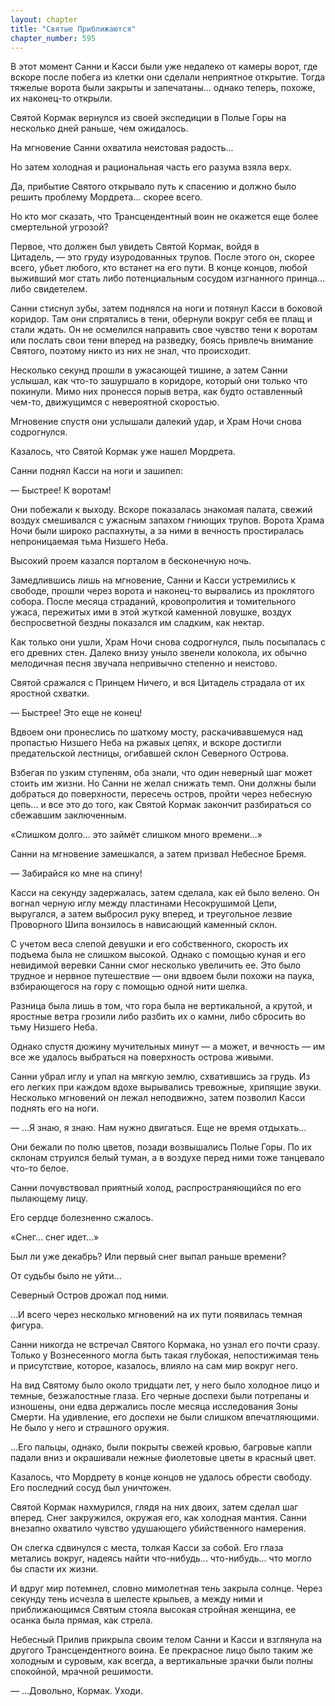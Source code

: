 ```yaml
---
layout: chapter
title: "Святые Приближаются"
chapter_number: 595
---
```


В этот момент Санни и Касси были уже недалеко от камеры ворот, где вскоре после побега из клетки они сделали неприятное открытие. Тогда тяжелые ворота были закрыты и запечатаны... однако теперь, похоже, их наконец-то открыли.

Святой Кормак вернулся из своей экспедиции в Полые Горы на несколько дней раньше, чем ожидалось.

На мгновение Санни охватила неистовая радость...

Но затем холодная и рациональная часть его разума взяла верх.

Да, прибытие Святого открывало путь к спасению и должно было решить проблему Мордрета... скорее всего.

Но кто мог сказать, что Трансцендентный воин не окажется еще более смертельной угрозой?

Первое, что должен был увидеть Святой Кормак, войдя в Цитадель, — это груду изуродованных трупов. После этого он, скорее всего, убьет любого, кто встанет на его пути. В конце концов, любой выживший мог стать либо потенциальным сосудом изгнанного принца... либо свидетелем.

Санни стиснул зубы, затем поднялся на ноги и потянул Касси в боковой коридор. Там они спрятались в тени, обернули вокруг себя ее плащ и стали ждать. Он не осмелился направить свое чувство тени к воротам или послать свои тени вперед на разведку, боясь привлечь внимание Святого, поэтому никто из них не знал, что происходит.

Несколько секунд прошли в ужасающей тишине, а затем Санни услышал, как что-то зашуршало в коридоре, который они только что покинули. Мимо них пронесся порыв ветра, как будто оставленный чем-то, движущимся с невероятной скоростью.

Мгновение спустя они услышали далекий удар, и Храм Ночи снова содрогнулся.

Казалось, что Святой Кормак уже нашел Мордрета.

Санни поднял Касси на ноги и зашипел:

— Быстрее! К воротам!

Они побежали к выходу. Вскоре показалась знакомая палата, свежий воздух смешивался с ужасным запахом гниющих трупов. Ворота Храма Ночи были широко распахнуты, а за ними в вечность простиралась непроницаемая тьма Низшего Неба.

Высокий проем казался порталом в бесконечную ночь.

Замедлившись лишь на мгновение, Санни и Касси устремились к свободе, прошли через ворота и наконец-то вырвались из проклятого собора. После месяца страданий, кровопролития и томительного ужаса, пережитых ими в этой жуткой каменной ловушке, воздух беспросветной бездны показался им сладким, как нектар.

Как только они ушли, Храм Ночи снова содрогнулся, пыль посыпалась с его древних стен. Далеко внизу уныло звенели колокола, их обычно мелодичная песня звучала непривычно степенно и неистово.

Святой сражался с Принцем Ничего, и вся Цитадель страдала от их яростной схватки.

— Быстрее! Это еще не конец!

Вдвоем они пронеслись по шаткому мосту, раскачивавшемуся над пропастью Низшего Неба на ржавых цепях, и вскоре достигли предательской лестницы, огибавшей склон Северного Острова.

Взбегая по узким ступеням, оба знали, что один неверный шаг может стоить им жизни. Но Санни не желал снижать темп. Они должны были добраться до поверхности, пересечь остров, пройти через небесную цепь... и все это до того, как Святой Кормак закончит разбираться со сбежавшим заключенным.

«Слишком долго... это займёт слишком много времени...»

Санни на мгновение замешкался, а затем призвал Небесное Бремя.

— Забирайся ко мне на спину!

Касси на секунду задержалась, затем сделала, как ей было велено. Он вогнал черную иглу между пластинами Несокрушимой Цепи, выругался, а затем выбросил руку вперед, и треугольное лезвие Проворного Шипа вонзилось в нависающий каменный склон.

С учетом веса слепой девушки и его собственного, скорость их подъема была не слишком высокой. Однако с помощью куная и его невидимой веревки Санни смог несколько увеличить ее. Это было трудное и нервное путешествие — они вдвоем были похожи на паука, взбирающегося на гору с помощью одной нити шелка.

Разница была лишь в том, что гора была не вертикальной, а крутой, и яростные ветра грозили либо разбить их о камни, либо сбросить во тьму Низшего Неба.

Однако спустя дюжину мучительных минут — а может, и вечность — им все же удалось выбраться на поверхность острова живыми.

Санни убрал иглу и упал на мягкую землю, схватившись за грудь. Из его легких при каждом вдохе вырывались тревожные, хрипящие звуки. Несколько мгновений он лежал неподвижно, затем позволил Касси поднять его на ноги.

— ...Я знаю, я знаю. Нам нужно двигаться. Еще не время отдыхать...

Они бежали по полю цветов, позади возвышались Полые Горы. По их склонам струился белый туман, а в воздухе перед ними тоже танцевало что-то белое.

Санни почувствовал приятный холод, распространяющийся по его пылающему лицу.

Его сердце болезненно сжалось.

«Снег... снег идет...»

Был ли уже декабрь? Или первый снег выпал раньше времени?

От судьбы было не уйти...

Северный Остров дрожал под ними.

...И всего через несколько мгновений на их пути появилась темная фигура.

Санни никогда не встречал Святого Кормака, но узнал его почти сразу. Только у Вознесенного могла быть такая глубокая, непостижимая тень и присутствие, которое, казалось, влияло на сам мир вокруг него.

На вид Святому было около тридцати лет, у него было холодное лицо и темные, безжалостные глаза. Его черные доспехи были потрепаны и изношены, они едва держались после месяца исследования Зоны Смерти. На удивление, его доспехи не были слишком впечатляющими. Не было у него и страшного оружия.

...Его пальцы, однако, были покрыты свежей кровью, багровые капли падали вниз и окрашивали нежные фиолетовые цветы в красный цвет.

Казалось, что Мордрету в конце концов не удалось обрести свободу. Его последний сосуд был уничтожен.

Святой Кормак нахмурился, глядя на них двоих, затем сделал шаг вперед. Снег закружился, окружая его, как холодная мантия. Санни внезапно охватило чувство удушающего убийственного намерения.

Он слегка сдвинулся с места, толкая Касси за собой. Его глаза метались вокруг, надеясь найти что-нибудь... что-нибудь... что могло бы спасти их жизни.

И вдруг мир потемнел, словно мимолетная тень закрыла солнце. Через секунду тень исчезла в шелесте крыльев, а между ними и приближающимся Святым стояла высокая стройная женщина, ее осанка была прямая, как стрела.

Небесный Прилив прикрыла своим телом Санни и Касси и взглянула на другого Трансцендентного воина. Ее прекрасное лицо было таким же холодным и суровым, как всегда, а вертикальные зрачки были полны спокойной, мрачной решимости.

— ...Довольно, Кормак. Уходи.